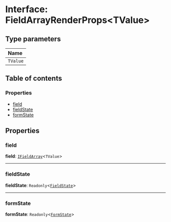 # Interface: FieldArrayRenderProps\<TValue>

## Type parameters

| Name |
| :------ |
| `TValue` |

## Table of contents

### Properties

* [field](/auto-docs/fixed-layout-editor/interfaces/FieldArrayRenderProps.md#field)
* [fieldState](/auto-docs/fixed-layout-editor/interfaces/FieldArrayRenderProps.md#fieldstate)
* [formState](/auto-docs/fixed-layout-editor/interfaces/FieldArrayRenderProps.md#formstate)

## Properties

### field

**field**: [`IFieldArray`](/auto-docs/fixed-layout-editor/interfaces/IFieldArray.md)<`TValue`>

***

### fieldState

**fieldState**: `Readonly`<[`FieldState`](/auto-docs/fixed-layout-editor/interfaces/FieldState.md)>

***

### formState

**formState**: `Readonly`<[`FormState`](/auto-docs/fixed-layout-editor/interfaces/FormState.md)>
